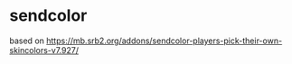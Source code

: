# sendcolor

based on https://mb.srb2.org/addons/sendcolor-players-pick-their-own-skincolors-v7.927/
